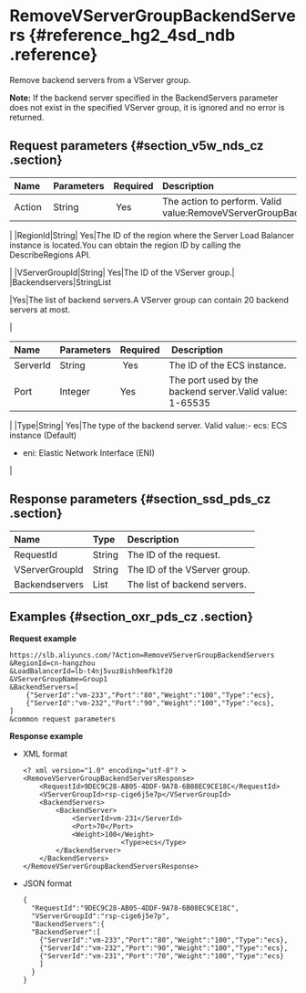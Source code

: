 # RemoveVServerGroupBackendServers {#reference_hg2_4sd_ndb .reference}

Remove backend servers from a VServer group.

**Note:** If the backend server specified in the BackendServers parameter does not exist in the specified VServer group, it is ignored and no error is returned.

## Request parameters {#section_v5w_nds_cz .section}

|Name|Parameters|Required|Description|
|:---|:---------|:-------|:----------|
|Action |String| Yes|The action to perform. Valid value:RemoveVServerGroupBackendServers

|
|RegionId|String| Yes|The ID of the region where the Server Load Balancer instance is located.You can obtain the region ID by calling the DescribeRegions API.

|
|VServerGroupId|String| Yes|The ID of the VServer group.|
|Backendservers|StringList

|Yes|The list of backend servers.A VServer group can contain 20 backend servers at most.

|

|Name|Parameters|Required| Description|
|:---|:---------|:-------|:-----------|
|ServerId|String| Yes|The ID of the ECS instance.|
|Port|Integer|Yes|The port used by the backend server.Valid value: 1-65535

|
|Type|String| Yes|The type of the backend server. Valid value:-   ecs: ECS instance \(Default\)
-   eni: Elastic Network Interface \(ENI\)

|

## Response parameters {#section_ssd_pds_cz .section}

|Name|Type|Description|
|:---|:---|:----------|
|RequestId|String|The ID of the request.|
|VServerGroupId|String|The ID of the VServer group.|
|Backendservers|List|The list of backend servers.|

## Examples {#section_oxr_pds_cz .section}

**Request example**

``` {#public}
https://slb.aliyuncs.com/?Action=RemoveVServerGroupBackendServers
&RegionId=cn-hangzhou
&LoadBalancerId=lb-t4nj5vuz8ish9emfk1f20
&VServerGroupName=Group1
&BackendServers=[
    {"ServerId":"vm-233","Port":"80","Weight":"100","Type":"ecs},
    {"ServerId":"vm-232","Port":"90","Weight":"100","Type":"ecs},
]
&common request parameters
```

**Response example**

-   XML format

    ```
    <? xml version="1.0" encoding="utf-8"? >
    <RemoveVServerGroupBackendServersResponse>
    	<RequestId>9DEC9C28-AB05-4DDF-9A78-6B08EC9CE18C</RequestId>
    	<VServerGroupId>rsp-cige6j5e7p</VServerGroupId>
    	<BackendServers>
    		<BackendServer>
    			<ServerId>vm-231</ServerId>
    			<Port>70</Port>
    			<Weight>100</Weight>
                            <Type>ecs</Type>
    		</BackendServer>
    	</BackendServers>
    </RemoveVServerGroupBackendServersResponse>
    ```

-   JSON format

    ```
    {
      "RequestId":"9DEC9C28-AB05-4DDF-9A78-6B08EC9CE18C",
      "VServerGroupId":"rsp-cige6j5e7p",
      "BackendServers":{
      "BackendServer":[
        {"ServerId":"vm-233","Port":"80","Weight":"100","Type":"ecs},
        {"ServerId":"vm-232","Port":"90","Weight":"100","Type":"ecs},
        {"ServerId":"vm-231","Port":"70","Weight":"100","Type":"ecs}
        ]
      }
    }
    ```


